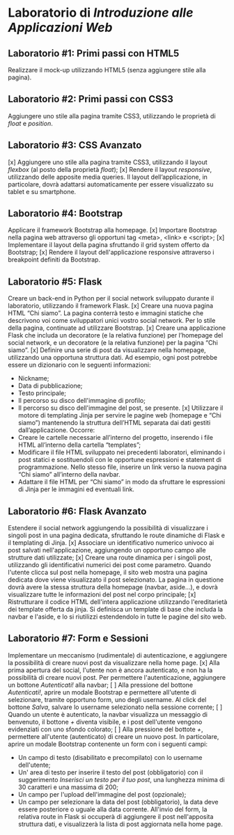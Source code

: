 # Laboratorio di *Introduzione alle Applicazioni Web*

## Laboratorio #1: Primi passi con HTML5
Realizzare il mock-up utilizzando HTML5 (senza aggiungere stile alla pagina).

## Laboratorio #2: Primi passi con CSS3
Aggiungere uno stile alla pagina tramite CSS3, utilizzando le proprietà di *float* e *position*.

## Laboratorio #3: CSS Avanzato
[x] Aggiungere uno stile alla pagina tramite CSS3, utilizzando il layout *flexbox* (al posto della proprietà *float*);
[x] Rendere il layout *responsive*, utilizzando delle apposite media queries. Il layout dell’applicazione, in particolare, dovrà adattarsi automaticamente per essere visualizzato su tablet e su smartphone.

## Laboratorio #4: Bootstrap
Applicare il framework Bootstrap alla homepage.
[x] Importare Bootstrap nella pagina web attraverso gli opportuni tag \<meta\>, \<link\> e \<script\>;
[x] Implementare il layout della pagina sfruttando il grid system offerto da Bootstrap;
[x] Rendere il layout dell'applicazione responsive attraverso i breakpoint definiti da Bootstrap.

## Laboratorio #5: Flask
Creare un back-end in Python per il social network sviluppato durante il laboratorio, utilizzando il framework Flask.
[x] Creare una nuova pagina HTML “Chi siamo”. La pagina conterrà testo e immagini statiche che descrivono voi come sviluppatori unici vostro social network. Per lo stile della pagina, continuate ad utilizzare Bootstrap.
[x] Creare una applicazione Flask che includa un decoratore (e la relativa funzione) per l’homepage del social network, e un decoratore (e la relativa funzione) per la pagina “Chi siamo”.
[x] Definire una serie di post da visualizzare nella homepage, utilizzando una opportuna struttura dati. Ad esempio, ogni post potrebbe essere un dizionario con le seguenti informazioni: 
  - Nickname;
  - Data di pubblicazione;
  - Testo principale;
  - Il percorso su disco dell'immagine di profilo;
  - Il percorso su disco dell'immagine del post, se presente.
[x] Utilizzare il motore di templating Jinja per servire le pagine web (homepage e “Chi siamo”) mantenendo la struttura dell’HTML separata dai dati gestiti dall’applicazione. Occorre:
  - Creare le cartelle necessarie all’interno del progetto, inserendo i file HTML all’interno della cartella “templates”;
  - Modificare il file HTML sviluppato nei precedenti laboratori, eliminando i post statici e sostituendoli con le opportune espressioni e statement di programmazione. Nello stesso file, inserire un link verso la nuova pagina “Chi siamo” all’interno della navbar.
  - Adattare il file HTML per “Chi siamo” in modo da sfruttare le espressioni di Jinja per le immagini ed eventuali link.

## Laboratorio #6: Flask Avanzato
Estendere il social network aggiungendo la possibilità di visualizzare i singoli post in una pagina dedicata, sfruttando le route dinamiche di Flask e il templating di Jinja.
[x] Associare un identificativo numerico univoco ai post salvati nell'applicazione, aggiungendo un opportuno campo alle strutture dati utilizzate;
[x] Creare una route dinamica per i singoli post, utilizzando gli identificativi numerici dei post come parametro. Quando l'utente clicca sul post nella homepage, il sito web mostra una pagina dedicata dove viene visualizzato il post selezionato. La pagina in questione dovrà avere la stessa struttura della homepage (navbar, aside...), e dovrà visualizzare tutte le informazioni del post nel corpo principale;
[x] Ristrutturare il codice HTML dell'intera applicazione utilizzando l'ereditarietà dei template offerta da jinja. Si definisca un template di base che includa la navbar e l'aside, e lo si riutilizzi estendendolo in tutte le pagine del sito web.
  
## Laboratorio #7: Form e Sessioni
Implementare un meccanismo (rudimentale) di autenticazione, e aggiungere la possibilità di creare nuovi post da visualizzare nella home page.
[x] Alla prima apertura del social, l'utente non è ancora autenticato, e non ha la possibilità di creare nuovi post. Per permettere l'autenticazione, aggiungere un bottone *Autenticati!* alla navbar;
[ ] Alla pressione del bottone *Autenticati!*, aprire un modale Bootstrap e permettere all'utente di selezionare, tramite opportuno form, uno degli username. Al click del bottone *Salva*, salvare lo username selezionato nella sessione corrente;
[ ] Quando un utente è autenticato, la navbar visualizza un messaggio di benvenuto, il bottone *+* diventa visibile, e i post dell'utente vengono evidenziati con uno sfondo colorato;
[ ] Alla pressione del bottote *+*, permettere all'utente (autenticato) di creare un nuovo post. In particolare, aprire un modale Bootstrap contenente un form con i seguenti campi:
  - Un campo di testo (disabilitato e precompilato) con lo username dell'utente;
  - Un' area di testo per inserire il testo del post (obbligatorio) con il suggerimento *Inserisci un testo per il tuo post*, una lunghezza minima di 30 caratteri e una massima di 200;
  - Un campo per l'upload dell'immagine del post (opzionale);
  - Un campo per selezionare la data del post (obbligatorio), la data deve essere posteriore o uguale alla data corrente.
All'invio del form, la relativa route in Flask si occuperà di aggiungere il post nell'apposita struttura dati, e visualizzerà la lista di post aggiornata nella home page.